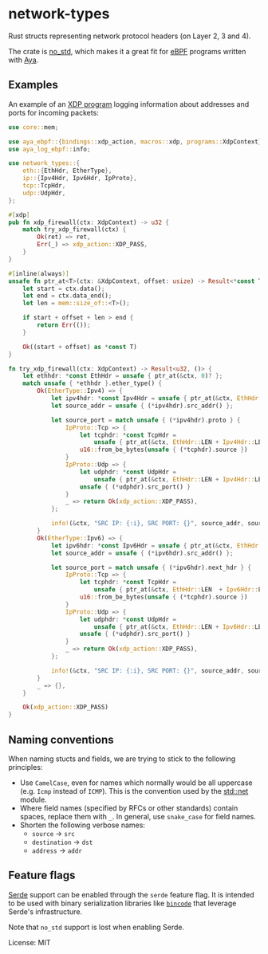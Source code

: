 # network-types

Rust structs representing network protocol headers (on Layer 2, 3 and 4).

The crate is [no_std](https://docs.rust-embedded.org/book/intro/no-std.html),
which makes it a great fit for [eBPF](https://ebpf.io/) programs written
with [Aya](https://aya-rs.dev/).

## Examples

An example of an [XDP program](https://aya-rs.dev/book/start/) logging
information about addresses and ports for incoming packets:

```rust
use core::mem;

use aya_ebpf::{bindings::xdp_action, macros::xdp, programs::XdpContext};
use aya_log_ebpf::info;

use network_types::{
    eth::{EthHdr, EtherType},
    ip::{Ipv4Hdr, Ipv6Hdr, IpProto},
    tcp::TcpHdr,
    udp::UdpHdr,
};

#[xdp]
pub fn xdp_firewall(ctx: XdpContext) -> u32 {
    match try_xdp_firewall(ctx) {
        Ok(ret) => ret,
        Err(_) => xdp_action::XDP_PASS,
    }
}

#[inline(always)]
unsafe fn ptr_at<T>(ctx: &XdpContext, offset: usize) -> Result<*const T, ()> {
    let start = ctx.data();
    let end = ctx.data_end();
    let len = mem::size_of::<T>();

    if start + offset + len > end {
        return Err(());
    }

    Ok((start + offset) as *const T)
}

fn try_xdp_firewall(ctx: XdpContext) -> Result<u32, ()> {
    let ethhdr: *const EthHdr = unsafe { ptr_at(&ctx, 0)? };
    match unsafe { *ethhdr }.ether_type() {
        Ok(EtherType::Ipv4) => {
            let ipv4hdr: *const Ipv4Hdr = unsafe { ptr_at(&ctx, EthHdr::LEN)? };
            let source_addr = unsafe { (*ipv4hdr).src_addr() };

            let source_port = match unsafe { (*ipv4hdr).proto } {
                IpProto::Tcp => {
                    let tcphdr: *const TcpHdr =
                        unsafe { ptr_at(&ctx, EthHdr::LEN + Ipv4Hdr::LEN) }?;
                    u16::from_be_bytes(unsafe { (*tcphdr).source })
                }
                IpProto::Udp => {
                    let udphdr: *const UdpHdr =
                        unsafe { ptr_at(&ctx, EthHdr::LEN + Ipv4Hdr::LEN) }?;
                    unsafe { (*udphdr).src_port() }
                }
                _ => return Ok(xdp_action::XDP_PASS),
            };

            info!(&ctx, "SRC IP: {:i}, SRC PORT: {}", source_addr, source_port);
        }
        Ok(EtherType::Ipv6) => {
            let ipv6hdr: *const Ipv6Hdr = unsafe { ptr_at(&ctx, EthHdr::LEN)? };
            let source_addr = unsafe { (*ipv6hdr).src_addr() };

            let source_port = match unsafe { (*ipv6hdr).next_hdr } {
                IpProto::Tcp => {
                    let tcphdr: *const TcpHdr =
                        unsafe { ptr_at(&ctx, EthHdr::LEN  + Ipv6Hdr::LEN) }?;
                    u16::from_be_bytes(unsafe { (*tcphdr).source })
                }
                IpProto::Udp => {
                    let udphdr: *const UdpHdr =
                        unsafe { ptr_at(&ctx, EthHdr::LEN + Ipv6Hdr::LEN) }?;
                    unsafe { (*udphdr).src_port() }
                }
                _ => return Ok(xdp_action::XDP_PASS),
            };

            info!(&ctx, "SRC IP: {:i}, SRC PORT: {}", source_addr, source_port);
        }
        _ => {},
    }

    Ok(xdp_action::XDP_PASS)
}
```

## Naming conventions

When naming stucts and fields, we are trying to stick to the following
principles:

- Use `CamelCase`, even for names which normally would be all uppercase
  (e.g. `Icmp` instead of `ICMP`). This is the convention used by the
  [std::net](https://doc.rust-lang.org/std/net/index.html) module.
- Where field names (specified by RFCs or other standards) contain spaces,
  replace them with `_`. In general, use `snake_case` for field names.
- Shorten the following verbose names:
  - `source` -> `src`
  - `destination` -> `dst`
  - `address` -> `addr`

## Feature flags

[Serde](https://serde.rs) support can be enabled through the `serde`
feature flag. It is intended to be used with binary serialization libraries
like [`bincode`](https://crates.io/crates/bincode) that leverage Serde's
infrastructure.

Note that `no_std` support is lost when enabling Serde.

License: MIT
